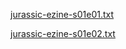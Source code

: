 [jurassic-ezine-s01e01.txt](ezine/jurassic-ezine-s01e01.txt)

[jurassic-ezine-s01e02.txt](ezine/jurassic-ezine-s01e02.txt)
